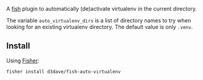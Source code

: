 A [fish](https://fishshell.com) plugin to automatically (de)activate virtualenv in the current
directory.

The variable `auto_virtualenv_dirs` is a list of directory names to try when looking for an existing
virtualenv directory. The default value is only `.venv`.

## Install

Using [Fisher](https://github.com/jorgebucaran/fisher):

```console
fisher install d3dave/fish-auto-virtualenv
```
